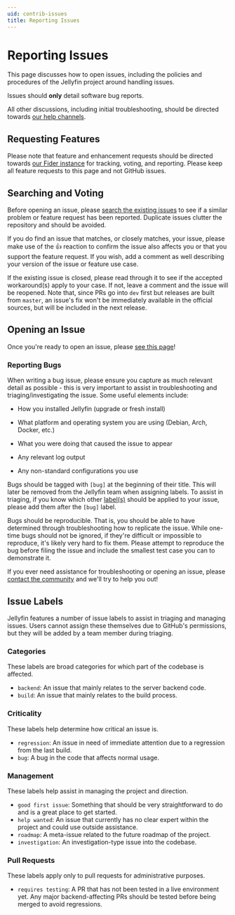 ```yaml
---
uid: contrib-issues
title: Reporting Issues
---
```


# Reporting Issues

This page discusses how to open issues, including the policies and procedures of the Jellyfin project around handling issues.

Issues should **only** detail software bug reports.

All other discussions, including initial troubleshooting, should be directed towards [our help channels](/docs/general/getting-help).

## Requesting Features

Please note that feature and enhancement requests should be directed towards [our Fider instance](https://features.jellyfin.org) for tracking, voting, and reporting. Please keep all feature requests to this page and not GitHub issues.

## Searching and Voting

Before opening an issue, please [search the existing issues](https://github.com/jellyfin/jellyfin/issues?utf8=✓&q=is%3Aissue) to see if a similar problem or feature request has been reported. Duplicate issues clutter the repository and should be avoided.

If you do find an issue that matches, or closely matches, your issue, please make use of the :+1: reaction to confirm the issue also affects you or that you support the feature request. If you wish, add a comment as well describing your version of the issue or feature use case.

If the existing issue is closed, please read through it to see if the accepted workaround(s) apply to your case. If not, leave a comment and the issue will be reopened. Note that, since PRs go into `dev` first but releases are built from `master`, an issue's fix won't be immediately available in the official sources, but will be included in the next release.

## Opening an Issue

Once you're ready to open an issue, please [see this page](https://github.com/jellyfin/jellyfin/issues/new/choose)!

### Reporting Bugs

When writing a bug issue, please ensure you capture as much relevant detail as possible - this is very important to assist in troubleshooting and triaging/investigating the issue. Some useful elements include:

- How you installed Jellyfin (upgrade or fresh install)

- What platform and operating system you are using (Debian, Arch, Docker, etc.)

- What you were doing that caused the issue to appear

- Any relevant log output

- Any non-standard configurations you use

Bugs should be tagged with `[bug]` at the beginning of their title. This will later be removed from the Jellyfin team when assigning labels. To assist in triaging, if you know which other [label(s)](/docs/general/contributing/issues#issue-labels) should be applied to your issue, please add them after the `[bug]` label.

Bugs should be reproducible. That is, you should be able to have determined through troubleshooting how to replicate the issue. While one-time bugs should not be ignored, if they're difficult or impossible to reproduce, it's likely very hard to fix them. Please attempt to reproduce the bug before filing the issue and include the smallest test case you can to demonstrate it.

If you ever need assistance for troubleshooting or opening an issue, please [contact the community](/docs/general/getting-help) and we'll try to help you out!

## Issue Labels

Jellyfin features a number of issue labels to assist in triaging and managing issues. Users cannot assign these themselves due to GitHub's permissions, but they will be added by a team member during triaging.

### Categories

These labels are broad categories for which part of the codebase is affected.

- `backend`: An issue that mainly relates to the server backend code.
- `build`: An issue that mainly relates to the build process.

### Criticality

These labels help determine how critical an issue is.

- `regression`: An issue in need of immediate attention due to a regression from the last build.
- `bug`: A bug in the code that affects normal usage.

### Management

These labels help assist in managing the project and direction.

- `good first issue`: Something that should be very straightforward to do and is a great place to get started.
- `help wanted`: An issue that currently has no clear expert within the project and could use outside assistance.
- `roadmap`: A meta-issue related to the future roadmap of the project.
- `investigation`: An investigation-type issue into the codebase.

### Pull Requests

These labels apply only to pull requests for administrative purposes.

- `requires testing`: A PR that has not been tested in a live environment yet. Any major backend-affecting PRs should be tested before being merged to avoid regressions.
